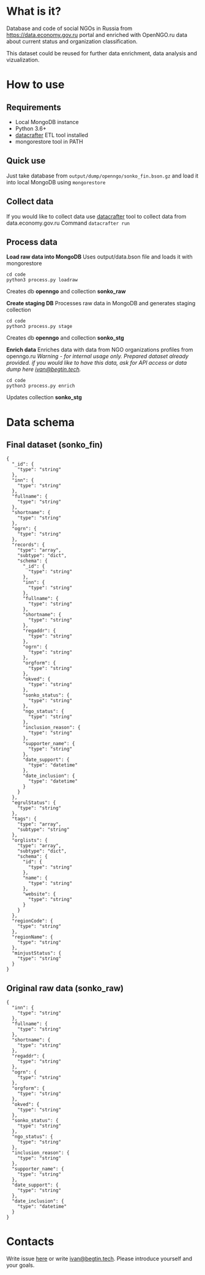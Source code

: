 # What is it?

Database and code of social NGOs in Russia from https://data.economy.gov.ru portal and enriched with OpenNGO.ru data about current status and organization classification.

This dataset could be reused for further data enrichment, data analysis and vizualization.

# How to use

## Requirements

* Local MongoDB instance
* Python 3.6+
* [datacrafter](github.com/apicrafter/datacrafter) ETL tool installed
* mongorestore tool in PATH


## Quick use

Just take database from `output/dump/openngo/sonko_fin.bson.gz` and load it into local MongoDB using `mongorestore`

## Collect data
If you would like to collect data use [datacrafter](github.com/apicrafter/datacrafter) tool to collect data from data.economy.gov.ru
Command ```datacrafter run```

## Process data

**Load raw data into MongoDB**
Uses output/data.bson file and loads it with mongorestore
```
cd code
python3 process.py loadraw
```

Creates db **openngo** and collection **sonko_raw**

**Create staging DB**
Processes raw data in MongoDB and generates staging collection 
```
cd code
python3 process.py stage
```

Creates db **openngo** and collection **sonko_stg**

**Enrich data**
Enriches data with data from NGO organizations profiles from openngo.ru
_Warning - for internal usage only. Prepared dataset already provided. if you would like to have this data, ask for API access or data dump here ivan@begtin.tech._

```
cd code
python3 process.py enrich
```

Updates collection **sonko_stg**

# Data schema

## Final dataset (sonko_fin)

```
{
  "_id": {
    "type": "string"
  },
  "inn": {
    "type": "string"
  },
  "fullname": {
    "type": "string"
  },
  "shortname": {
    "type": "string"
  },
  "ogrn": {
    "type": "string"
  },
  "records": {
    "type": "array",
    "subtype": "dict",
    "schema": {
      "_id": {
        "type": "string"
      },
      "inn": {
        "type": "string"
      },
      "fullname": {
        "type": "string"
      },
      "shortname": {
        "type": "string"
      },
      "regaddr": {
        "type": "string"
      },
      "ogrn": {
        "type": "string"
      },
      "orgform": {
        "type": "string"
      },
      "okved": {
        "type": "string"
      },
      "sonko_status": {
        "type": "string"
      },
      "ngo_status": {
        "type": "string"
      },
      "inclusion_reason": {
        "type": "string"
      },
      "supporter_name": {
        "type": "string"
      },
      "date_support": {
        "type": "datetime"
      },
      "date_inclusion": {
        "type": "datetime"
      }
    }
  },
  "egrulStatus": {
    "type": "string"
  },
  "tags": {
    "type": "array",
    "subtype": "string"
  },
  "orglists": {
    "type": "array",
    "subtype": "dict",
    "schema": {
      "id": {
        "type": "string"
      },
      "name": {
        "type": "string"
      },
      "website": {
        "type": "string"
      }
    }
  },
  "regionCode": {
    "type": "string"
  },
  "regionName": {
    "type": "string"
  },
  "minjustStatus": {
    "type": "string"
  }
}
```

## Original raw data (sonko_raw)

```
{
  "inn": {
    "type": "string"
  },
  "fullname": {
    "type": "string"
  },
  "shortname": {
    "type": "string"
  },
  "regaddr": {
    "type": "string"
  },
  "ogrn": {
    "type": "string"
  },
  "orgform": {
    "type": "string"
  },
  "okved": {
    "type": "string"
  },
  "sonko_status": {
    "type": "string"
  },
  "ngo_status": {
    "type": "string"
  },
  "inclusion_reason": {
    "type": "string"
  },
  "supporter_name": {
    "type": "string"
  },
  "date_support": {
    "type": "string"
  },
  "date_inclusion": {
    "type": "datetime"
  }
}
```


# Contacts

Write issue [here](https://github.com/datacoon/datacrafter-sonko/issues) or write ivan@begtin.tech. Please introduce yourself and your goals.
